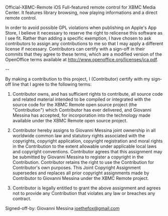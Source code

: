 Official-XBMC-Remote
iOS Full-featured remote control for XBMC Media Center. It features library browsing, now playing informations and a direct remote control.

In order to avoid possible GPL violations when publishing on Apple's App Store, I believe
it necessary to reserve the right to relicense this software as I see fit. Rather than
adding a specific exemption, I have chosen to ask contributors to assign any contributions
to me so that I may apply a different license if necessary. Contributors can certify with
a sign-off in their commits that they agree to these terms, which are a modified version
of the OpenOffice terms available at http://www.openoffice.org/licenses/jca.pdf.

--

By making a contribution to this project, I (Contributor) certify with my sign-off line that
I agree to the following terms:

1. Contributor owns, and has sufficient rights to contribute, all source code and related
material intended to be compiled or integrated with the source code for the
XBMC Remote open source project (the "Contribution") which Contributor has ever
delivered, and Giovanni Messina has accepted, for incorporation into the technology made available
under the XBMC Remote open source project.

2. Contributor hereby assigns to Giovanni Messina joint ownership in all worldwide common law and
statutory rights associated with the copyrights, copyright application, copyright
registration and moral rights in the Contribution to the extent allowable under applicable
local laws and copyright conventions. Contributor agrees that this assignment may be
submitted by Giovanni Messina to register a copyright in the Contribution. Contributor retains the right
to use the Contribution for Contributor's own purposes. This Joint Copyright Assignment
supersedes and replaces all prior copyright assignments made by Contributor to Giovanni Messina
under the XBMC Remote project.

3. Contributor is legally entitled to grant the above assignment and agrees not to provide
any Contribution that violates any law or breaches any contract.

Signed-off-by: Giovanni Messina <joethefox@gmail.com>
